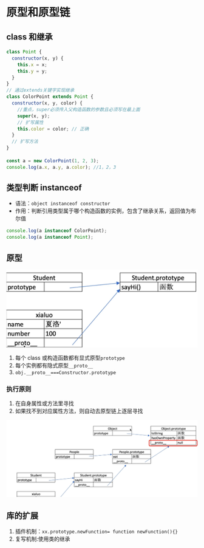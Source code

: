 # 原型和原型链

## class 和继承

```javascript
class Point {
  constructor(x, y) {
    this.x = x;
    this.y = y;
  }
}
// 通过extends关键字实现继承
class ColorPoint extends Point {
  constructor(x, y, color) {
    //重点，super必须传入父构造函数的参数且必须写在最上面
    super(x, y);
    // 扩写属性
    this.color = color; // 正确
  }
  // 扩写方法
}

const a = new ColorPoint(1, 2, 3);
console.log(a.x, a.y, a.color); //1，2，3
```

## 类型判断 instanceof

- 语法：`object instanceof constructor`
- 作用：判断引用类型属于哪个构造函数的实例，包含了继承关系，返回值为布尔值

```javascript
console.log(a instanceof ColorPoint);
console.log(a instanceof Point);
```

## 原型

![原型](./imgs/005_prototype.jpg)

1. 每个 class 或构造函数都有显式原型`prototype`
2. 每个实例都有隐式原型`__proto__`
3. `obj.__proto__===Constructor.prototype`

### 执行原则

1. 在自身属性或方法里寻找
2. 如果找不到对应属性方法，则自动去原型链上逐层寻找

![原型链](./imgs/005_chain.jpg)

## 库的扩展

1. 插件机制：`xx.prototype.newFunction= function newFunction(){}`
2. 复写机制:使用类的继承
